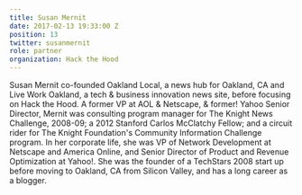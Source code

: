 ```yaml
---
title: Susan Mernit
date: 2017-02-13 19:33:00 Z
position: 13
twitter: susanmernit
role: partner
organization: Hack the Hood
---
```


Susan Mernit co-founded Oakland Local,  a news hub for Oakland, CA and Live Work Oakland, a tech & business innovation news site,  before focusing on Hack the Hood. A former VP at AOL & Netscape, & former! Yahoo Senior Director, Mernit was consulting program manager for The Knight News Challenge, 2008-09;  a 2012 Stanford Carlos McClatchy Fellow; and a circuit rider for The Knight Foundation's Community Information Challenge program. In her corporate life, she was VP of Network Development at Netscape and America Online, and Senior Director of Product and Revenue Optimization at Yahoo!.  She was the founder of a TechStars 2008 start up before moving to Oakland, CA from Silicon Valley, and has a long career as a blogger.
